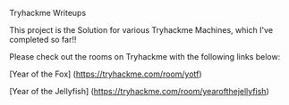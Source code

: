 Tryhackme Writeups

This project is the Solution for various Tryhackme Machines, which I've completed so far!!

Please check out the rooms on Tryhackme with the following links below:


[Year of the Fox] (https://tryhackme.com/room/yotf)

[Year of the Jellyfish] (https://tryhackme.com/room/yearofthejellyfish)
